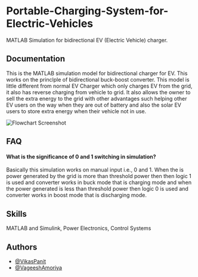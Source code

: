 
# Portable-Charging-System-for-Electric-Vehicles

MATLAB Simulation for bidirectional EV (Electric Vehicle) charger.


## Documentation



This is the MATLAB simulation model for bidirectional charger for EV. This works on the princlple of bidirectional buck-boost converter. This model is little different from normal EV Charger which only charges EV from the grid, it also has reverse charging from vehicle to grid. It also allows the owner to sell the extra energy to the grid with other advantages such helping other EV users on the way when they are out of battery and also the solar EV users to store extra energy when their vehicle not in use. 

![Flowchart Screenshot](https://www.theagilityeffect.com/app/uploads/2017/07/infographie_ve_en-1.gif)


## FAQ

#### What is the significance of 0 and 1 switching in simulation? 

Basically this simulation works on manual input i.e., 0 and 1. When the
is power generated by the grid is more than threshold power then then
logic 1 is used and converter works in buck mode that is charging mode
and when the power generated is less than threshold power then logic 0 
is used and converter works in boost mode that is discharging mode. 




##  Skills
MATLAB and Simulink, Power Electronics, Control Systems


## Authors

- [@VikasPanit](https://github.com/Vikas1901904)
- [@VageeshAmoriya](https://github.com/amoriyavageesh01)


